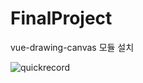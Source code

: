 # FinalProject

vue-drawing-canvas 모듈 설치


![quickrecord](https://github.com/yarong88/FinalProject/assets/83390051/1acd876f-75f1-4a08-807d-65fa6301b8f0)
